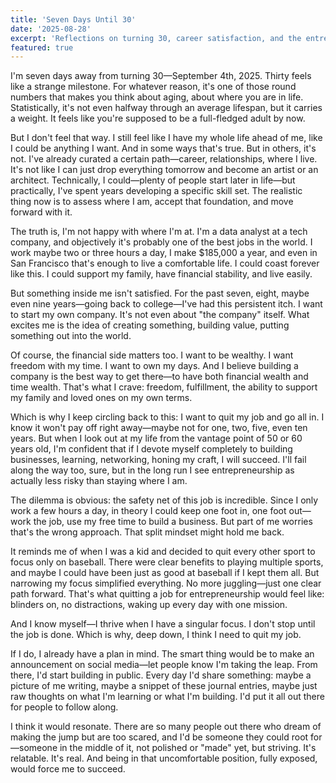```yaml
---
title: 'Seven Days Until 30'
date: '2025-08-28'
excerpt: 'Reflections on turning 30, career satisfaction, and the entrepreneurial itch.'
featured: true
---
```


I'm seven days away from turning 30—September 4th, 2025. Thirty feels like a strange milestone. For whatever reason, it's one of those round numbers that makes you think about aging, about where you are in life. Statistically, it's not even halfway through an average lifespan, but it carries a weight. It feels like you're supposed to be a full-fledged adult by now.

But I don't feel that way. I still feel like I have my whole life ahead of me, like I could be anything I want. And in some ways that's true. But in others, it's not. I've already curated a certain path—career, relationships, where I live. It's not like I can just drop everything tomorrow and become an artist or an architect. Technically, I could—plenty of people start later in life—but practically, I've spent years developing a specific skill set. The realistic thing now is to assess where I am, accept that foundation, and move forward with it.

The truth is, I'm not happy with where I'm at. I'm a data analyst at a tech company, and objectively it's probably one of the best jobs in the world. I work maybe two or three hours a day, I make $185,000 a year, and even in San Francisco that's enough to live a comfortable life. I could coast forever like this. I could support my family, have financial stability, and live easily.

But something inside me isn't satisfied. For the past seven, eight, maybe even nine years—going back to college—I've had this persistent itch. I want to start my own company. It's not even about "the company" itself. What excites me is the idea of creating something, building value, putting something out into the world.

Of course, the financial side matters too. I want to be wealthy. I want freedom with my time. I want to own my days. And I believe building a company is the best way to get there—to have both financial wealth and time wealth. That's what I crave: freedom, fulfillment, the ability to support my family and loved ones on my own terms.

Which is why I keep circling back to this: I want to quit my job and go all in. I know it won't pay off right away—maybe not for one, two, five, even ten years. But when I look out at my life from the vantage point of 50 or 60 years old, I'm confident that if I devote myself completely to building businesses, learning, networking, honing my craft, I will succeed. I'll fail along the way too, sure, but in the long run I see entrepreneurship as actually less risky than staying where I am.

The dilemma is obvious: the safety net of this job is incredible. Since I only work a few hours a day, in theory I could keep one foot in, one foot out—work the job, use my free time to build a business. But part of me worries that's the wrong approach. That split mindset might hold me back.

It reminds me of when I was a kid and decided to quit every other sport to focus only on baseball. There were clear benefits to playing multiple sports, and maybe I could have been just as good at baseball if I kept them all. But narrowing my focus simplified everything. No more juggling—just one clear path forward. That's what quitting a job for entrepreneurship would feel like: blinders on, no distractions, waking up every day with one mission.

And I know myself—I thrive when I have a singular focus. I don't stop until the job is done. Which is why, deep down, I think I need to quit my job.

If I do, I already have a plan in mind. The smart thing would be to make an announcement on social media—let people know I'm taking the leap. From there, I'd start building in public. Every day I'd share something: maybe a picture of me writing, maybe a snippet of these journal entries, maybe just raw thoughts on what I'm learning or what I'm building. I'd put it all out there for people to follow along.

I think it would resonate. There are so many people out there who dream of making the jump but are too scared, and I'd be someone they could root for—someone in the middle of it, not polished or "made" yet, but striving. It's relatable. It's real. And being in that uncomfortable position, fully exposed, would force me to succeed.







